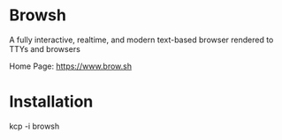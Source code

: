 # Browsh

A fully interactive, realtime, and modern text-based browser rendered to TTYs and browsers

Home Page: https://www.brow.sh

# Installation

kcp -i browsh

